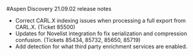 #Aspen Discovery 21.09.02 release notes
- Correct CARL.X indexing issues when processing a full export from CARL.X. (Ticket 85500)
- Updates for Novelist integration fo fix serialization and compression confusion.  (Tickets 85434, 85732, 85650, 85719)
- Add detection for what third party enrichment services are enabled. 
